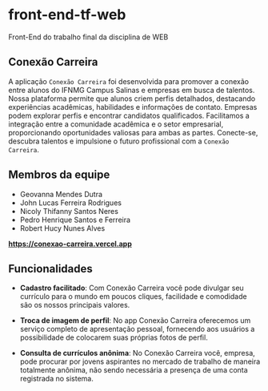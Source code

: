 # front-end-tf-web
Front-End do trabalho final da disciplina de WEB

## Conexão Carreira

A aplicação `Conexão Carreira` foi desenvolvida para promover a conexão entre alunos do IFNMG Campus Salinas e empresas em busca de talentos. Nossa plataforma permite que alunos criem perfis detalhados, destacando experiências acadêmicas, habilidades e informações de contato. Empresas podem explorar perfis e encontrar candidatos qualificados. Facilitamos a integração entre a comunidade acadêmica e o setor empresarial, proporcionando oportunidades valiosas para ambas as partes. Conecte-se, descubra talentos e impulsione o futuro profissional com a `Conexão Carreira`.

## Membros da equipe

- Geovanna Mendes Dutra
- John Lucas Ferreira Rodrigues
- Nicoly Thifanny Santos Neres
- Pedro Henrique Santos e Ferreira
- Robert Hucy Nunes Alves

**https://conexao-carreira.vercel.app**

## Funcionalidades

- **Cadastro facilitado**: Com Conexão Carreira você pode divulgar seu currículo para o mundo em poucos cliques, facilidade e comodidade são os nossos principais valores.

- **Troca de imagem de perfil**: No app Conexão Carreira oferecemos um serviço completo de apresentação pessoal, fornecendo aos usuários a possibilidade de colocarem suas próprias fotos de perfil.

- **Consulta de currículos anônima**: No Conexão Carreira você, empresa, pode procurar por jovens aspirantes no mercado de trabalho de maneira totalmente anônima, não sendo necessária a presença de uma conta registrada no sistema.
